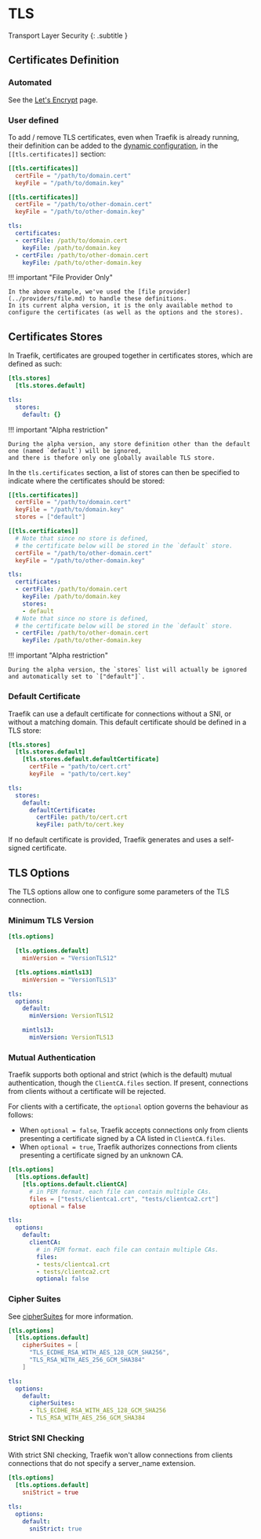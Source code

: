 # TLS

Transport Layer Security
{: .subtitle }

## Certificates Definition

### Automated

See the [Let's Encrypt](./acme.md) page.

### User defined

To add / remove TLS certificates, even when Traefik is already running, their definition can be added to the [dynamic configuration](../getting-started/configuration-overview.md), in the `[[tls.certificates]]` section:

```toml tab="TOML"
[[tls.certificates]]
  certFile = "/path/to/domain.cert"
  keyFile = "/path/to/domain.key"

[[tls.certificates]]
  certFile = "/path/to/other-domain.cert"
  keyFile = "/path/to/other-domain.key"
```

```yaml tab="YAML"
tls:
  certificates:
  - certFile: /path/to/domain.cert
    keyFile: /path/to/domain.key
  - certFile: /path/to/other-domain.cert
    keyFile: /path/to/other-domain.key
```

!!! important "File Provider Only"

    In the above example, we've used the [file provider](../providers/file.md) to handle these definitions.
    In its current alpha version, it is the only available method to configure the certificates (as well as the options and the stores).

## Certificates Stores

In Traefik, certificates are grouped together in certificates stores, which are defined as such:

```toml tab="TOML"
[tls.stores]
  [tls.stores.default]
```

```yaml tab="YAML"
tls:
  stores:
    default: {}
```

!!! important "Alpha restriction"

    During the alpha version, any store definition other than the default one (named `default`) will be ignored,
    and there is thefore only one globally available TLS store.

In the `tls.certificates` section, a list of stores can then be specified to indicate where the certificates should be stored:

```toml tab="TOML"
[[tls.certificates]]
  certFile = "/path/to/domain.cert"
  keyFile = "/path/to/domain.key"
  stores = ["default"]

[[tls.certificates]]
  # Note that since no store is defined,
  # the certificate below will be stored in the `default` store.
  certFile = "/path/to/other-domain.cert"
  keyFile = "/path/to/other-domain.key"
```

```yaml tab="YAML"
tls:
  certificates:
  - certFile: /path/to/domain.cert
    keyFile: /path/to/domain.key
    stores:
    - default
  # Note that since no store is defined,
  # the certificate below will be stored in the `default` store.
  - certFile: /path/to/other-domain.cert
    keyFile: /path/to/other-domain.key
```

!!! important "Alpha restriction"

    During the alpha version, the `stores` list will actually be ignored and automatically set to `["default"]`.

### Default Certificate

Traefik can use a default certificate for connections without a SNI, or without a matching domain.
This default certificate should be defined in a TLS store:

```toml tab="TOML"
[tls.stores]
  [tls.stores.default]
    [tls.stores.default.defaultCertificate]
      certFile = "path/to/cert.crt"
      keyFile  = "path/to/cert.key"
```

```yaml tab="YAML"
tls:
  stores:
    default:
      defaultCertificate:
        certFile: path/to/cert.crt
        keyFile: path/to/cert.key
```

If no default certificate is provided, Traefik generates and uses a self-signed certificate.

## TLS Options

The TLS options allow one to configure some parameters of the TLS connection.

### Minimum TLS Version

```toml tab="TOML"
[tls.options]

  [tls.options.default]
    minVersion = "VersionTLS12"

  [tls.options.mintls13]
    minVersion = "VersionTLS13"
```

```yaml tab="YAML"
tls:
  options:
    default:
      minVersion: VersionTLS12

    mintls13:
      minVersion: VersionTLS13
```

### Mutual Authentication

Traefik supports both optional and strict (which is the default) mutual authentication, though the `ClientCA.files` section.
If present, connections from clients without a certificate will be rejected.

For clients with a certificate, the `optional` option governs the behaviour as follows:

- When `optional = false`, Traefik accepts connections only from clients presenting a certificate signed by a CA listed in `ClientCA.files`.
- When `optional = true`, Traefik authorizes connections from clients presenting a certificate signed by an unknown CA.

```toml tab="TOML"
[tls.options]
  [tls.options.default]
    [tls.options.default.clientCA]
      # in PEM format. each file can contain multiple CAs.
      files = ["tests/clientca1.crt", "tests/clientca2.crt"]
      optional = false
```

```yaml tab="YAML"
tls:
  options:
    default:
      clientCA:
        # in PEM format. each file can contain multiple CAs.
        files:
        - tests/clientca1.crt
        - tests/clientca2.crt
        optional: false
```

### Cipher Suites

See [cipherSuites](https://godoc.org/crypto/tls#pkg-constants) for more information.

```toml tab="TOML"
[tls.options]
  [tls.options.default]
    cipherSuites = [
      "TLS_ECDHE_RSA_WITH_AES_128_GCM_SHA256",
      "TLS_RSA_WITH_AES_256_GCM_SHA384"
    ]
```

```yaml tab="YAML"
tls:
  options:
    default:
      cipherSuites:
      - TLS_ECDHE_RSA_WITH_AES_128_GCM_SHA256
      - TLS_RSA_WITH_AES_256_GCM_SHA384
```

### Strict SNI Checking

With strict SNI checking, Traefik won't allow connections from clients connections
that do not specify a server_name extension.

```toml tab="TOML"
[tls.options]
  [tls.options.default]
    sniStrict = true
```

```yaml tab="YAML"
tls:
  options:
    default:
      sniStrict: true
```
